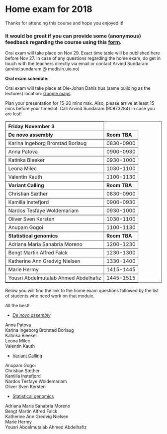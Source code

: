 # Home exam for 2018

Thanks for attending this course and hope you enjoyed it!

### It would be great if you can provide some (anonymous) feedback regarding the course using this [form](https://skjema.uio.no/103611).

Oral exam will take place on Nov 29. Exact time table will be published here before Nov 27.
In case of any questions regarding the home exam, do get in touch with the teachers directly via email or contact Arvind Sundaram (arvind.sundaram @ medisin.uio.no)



**Oral exam schedule:**

Oral exam will take place at Ole-Johan Dahls hus (same building as the lectures) location: <a href='https://goo.gl/maps/b1qoR'>Google maps</a>

Plan your presentation for 15-20 mins max. 
Also, please arrive at least 15 mins before your timeslot. Call Arvind Sundaram (90873284) in case you are lost!


<table border="1">
<thead>
<tr class="header">
<th align="left">Friday November 3</th>
</tr>
</thead>
<tbody>
<tr class="odd">
<td align="left"><strong>De novo assembly</strong></td>
<td align="left"><strong>Room TBA</strong></td>
</tr>
<tr class="even">
<td align="left">Karina Ingeborg Brorstad Borlaug</td>
<td align="left">0830-0900</td>
</tr>
<tr class="even">
<td align="left">Anna Patova</td>
<td align="left">0900-0930</td>
</tr>
<tr class="even">
<td align="left">Katinka Bleeker</td>
<td align="left">0930-1000</td>
</tr>
<tr class="even">
<td align="left">Leona Milec</td>
<td align="left">1030-1100</td>
</tr>
<tr class="even">
<td align="left">Valentin Kauth</td>
<td align="left">1100-1130</td>
</tr>


<tr class="odd">
<td align="left"><strong>Variant Calling</strong></td>
<td align="left"><strong>Room TBA</strong></td>
</tr>
<tr class="even">
<td align="left">Christian Sæther</td>
<td align="left">0830-0900</td>
</tr>
<tr class="even">
<td align="left">Kamilla Instefjord</td>
<td align="left">0900-0930</td>
</tr>
<tr class="even">
<td align="left">Nardos Tesfaye Woldemariam</td>
<td align="left">0930-1000</td>
</tr>
<tr class="even">
<td align="left">Oliver Sven Kersten</td>
<td align="left">1030-1100</td>
</tr>
<tr class="even">
<td align="left">Anupam Gogoi</td>
<td align="left">1100-1130</td>
</tr>


<tr class="odd">
<td align="left"><strong>Statistical genomics</strong></td>
<td align="left"><strong>Room TBA</strong></td>
</tr>
<tr class="even">
<td align="left">Adriana Maria Sanabria Moreno</td>
<td align="left">1200-1230</td>
</tr>
<tr class="even">
<td align="left">Bengt Martin Alfred Falck</td>
<td align="left">1230-1300</td>
</tr>
<tr class="even">
<td align="left">Katherine Ann Gredvig Nielsen</td>
<td align="left">1330-1400</td>
</tr>
<tr class="even">
<td align="left">Marie Hermy</td>
<td align="left">1415-1445</td>
</tr>
<tr class="even">
<td align="left">Yousri Abdelmutalab Ahmed Abdelhafiz</td>
<td align="left">1445-1515</td>
</tr>


 </tbody>
</table>
<p><p>
  
 
Below you will find the link to the home exam questions followed by the list of students who need work on that module.

All the best!

* [*De novo assembly*](https://github.com/arvindsundaram/IN-BIOSx000/raw/2018/misc/Denovoassembly_home_exam_2018.pdf)

Anna Patova<br>
Karina Ingeborg Brorstad Borlaug<br>
Katinka Bleeker<br>
Leona Milec<br>
Valentin Kauth<br>

* [Variant Calling](https://github.com/arvindsundaram/IN-BIOSx000/raw/2018/misc/VariantCalling_home_exam_2018.pdf) 

Anupam Gogoi<br>
Christian Sæther<br>
Kamilla Instefjord<br>
Nardos Tesfaye Woldemariam<br>
Oliver Sven Kersten<br>

* [Statistical genomics](https://github.com/arvindsundaram/IN-BIOSx000/raw/2018/misc/StatisticalGenomics_home_exam_2018.pdf)

Adriana Maria	Sanabria Moreno<br>
Bengt Martin Alfred	Falck<br>
Katherine Ann Gredvig	Nielsen<br>
Marie Hermy<br>
Yousri Abdelmutalab Ahmed	Abdelhafiz<br>
